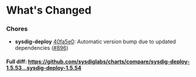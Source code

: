 # What's Changed

### Chores
- **sysdig-deploy** [40fa5e0](https://github.com/sysdiglabs/charts/commit/40fa5e093e229d87e5a8bfb1494fdb07af4e2c7e): Automatic version bump due to updated dependencies ([#896](https://github.com/sysdiglabs/charts/issues/896))

#### Full diff: https://github.com/sysdiglabs/charts/compare/sysdig-deploy-1.5.53...sysdig-deploy-1.5.54
